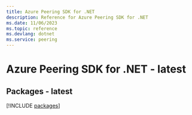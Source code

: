 ```yaml
---
title: Azure Peering SDK for .NET
description: Reference for Azure Peering SDK for .NET
ms.date: 11/06/2023
ms.topic: reference
ms.devlang: dotnet
ms.service: peering
---
```

# Azure Peering SDK for .NET - latest
## Packages - latest
[!INCLUDE [packages](peering-index.md)]